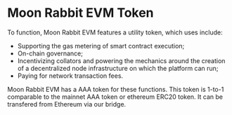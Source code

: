 # Moon Rabbit EVM Token

To function, Moon Rabbit EVM features a utility token, which uses include:

* Supporting the gas metering of smart contract execution;
* On-chain governance;
* Incentivizing collators and powering the mechanics around the creation of a decentralized node infrastructure on which the platform can run;
* Paying for network transaction fees.

Moon Rabbit EVM has a AAA token for these functions. This token is 1-to-1 comparable to the mainnet AAA token or ethereum ERC20 token. It can be transfered from Ethereum via our bridge. 
